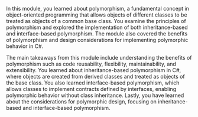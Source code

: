 In this module, you learned about polymorphism, a fundamental concept in object-oriented programming that allows objects of different classes to be treated as objects of a common base class. You examine the principles of polymorphism and explored the implementation of both inheritance-based and interface-based polymorphism. The module also covered the benefits of polymorphism and design considerations for implementing polymorphic behavior in C#.

The main takeaways from this module include understanding the benefits of polymorphism such as code reusability, flexibility, maintainability, and extensibility. You learned about inheritance-based polymorphism in C#, where objects are created from derived classes and treated as objects of the base class. You also learned interface-based polymorphism, which allows classes to implement contracts defined by interfaces, enabling polymorphic behavior without class inheritance. Lastly, you have learned about the considerations for polymorphic design, focusing on inheritance-based and interface-based polymorphism.
